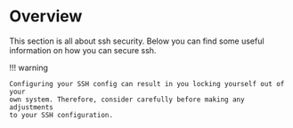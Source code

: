 # Overview

This section is all about ssh security. Below you can find some useful
information on how you can secure ssh.

!!! warning

    Configuring your SSH config can result in you locking yourself out of your
    own system. Therefore, consider carefully before making any adjustments
    to your SSH configuration.
